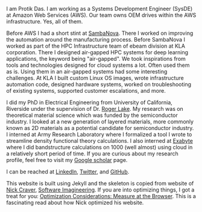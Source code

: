 
I am Protik Das. I am working as a Systems Development Engineer (SysDE) at Amazon Web Services (AWS). Our team owns OEM drives within the AWS infrastructure. Yes, all of them.

Before AWS I had a short stint at [SambaNova](http://sambanova.ai). There I worked on improving the automation around the manufacturing process. Before SambaNova I worked as part of the HPC Infrastructure team of ebeam division at KLA corporation. There I designed air-gapped HPC systems for deep learning applications, the keyword being "air-gapped". We took inspirations from tools and technologies designed for cloud systems a lot. Often used them as is. Using them in an air-gapped systems had some interesting challenges. At KLA I built custom Linux OS images, wrote infrastructure automation code, designed hardware systems, worked on troubleshooting of existing systems, supported customer escalations, and more.

I did my PhD in Electrical Engineering from University of California, Riverside under the supervision of Dr. [Roger Lake](https://intra.ece.ucr.edu/~rlake/). My research was on theoretical material science which was funded by the semiconductor industry. I looked at a new generation of layered materials, more commonly known as 2D materials as a potential candidate for semiconductor industry. I interned at Army Research Laboratory where I formalized a tool I wrote to streamline density functional theory calculations. I also interned at [Exabyte](https://exabyte.io/) where I did bandstructure calculations on 1000 (well almost) using cloud in a relatively short period of time. If you are curious about my research profile, feel free to visit my [Google scholar](https://scholar.google.com/citations?user=RcgIf7MAAAAJ&hl=en) page.

I can be reached at [LinkedIn](https://www.linkedin.com/in/protik-das/), [Twitter](https://twitter.com/protikdas), and [GitHub](https://github.com/protik77).

This website is built using Jekyll and the skeleton is copied from website of [Nick Craver](https://nickcraver.com/), [Software Imagineering](https://github.com/NickCraver/nickcraver.github.com). If you are into optimizing things, I got a treat for you: [Optimization Considerations: Measure at the Browser](https://nickcraver.com/blog/2015/03/24/optimization-considerations/). This is a fascinating read about how Nick optimized his website.
